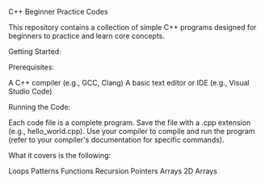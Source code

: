 C++ Beginner Practice Codes

This repository contains a collection of simple C++ programs designed for beginners to practice and learn core concepts.

Getting Started:

Prerequisites:

A C++ compiler (e.g., GCC, Clang)
A basic text editor or IDE (e.g., Visual Studio Code)

Running the Code:

Each code file is a complete program.
Save the file with a .cpp extension (e.g., hello_world.cpp).
Use your compiler to compile and run the program (refer to your compiler's documentation for specific commands).

What it covers is the following:

Loops
Patterns
Functions
Recursion
Pointers
Arrays
2D Arrays
